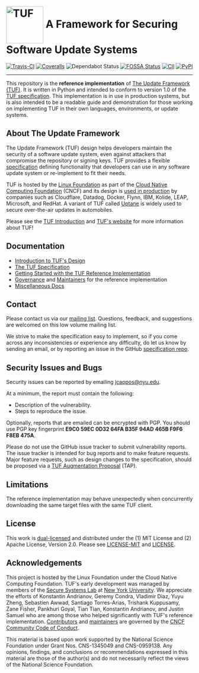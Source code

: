 # <img src="https://cdn.rawgit.com/theupdateframework/artwork/3a649fa6/tuf-logo.svg" height="100" valign="middle" alt="TUF"/> A Framework for Securing Software Update Systems

[![Travis-CI](https://travis-ci.org/theupdateframework/tuf.svg?branch=develop)](https://travis-ci.org/theupdateframework/tuf)
[![Coveralls](https://coveralls.io/repos/theupdateframework/tuf/badge.svg?branch=develop)](https://coveralls.io/r/theupdateframework/tuf?branch=develop)
![Dependabot Status](https://api.dependabot.com/badges/status?host=github&repo=theupdateframework/tuf)
[![FOSSA Status](https://app.fossa.com/api/projects/custom%2B162%2Fgithub.com%2Ftheupdateframework%2Ftuf.svg?type=shield)](https://app.fossa.com/projects/custom%2B162%2Fgithub.com%2Ftheupdateframework%2Ftuf?ref=badge_shield)
[![CII](https://bestpractices.coreinfrastructure.org/projects/1351/badge)](https://bestpractices.coreinfrastructure.org/projects/1351)
[![PyPI](https://img.shields.io/pypi/v/tuf)](https://pypi.org/project/tuf/)

----------------------------
This repository is the **reference implementation** of
[The Update Framework (TUF)](https://theupdateframework.github.io/).
It is written in Python and intended to conform to version 1.0 of the
[TUF specification](https://github.com/theupdateframework/specification/blob/master/tuf-spec.md).
This implementation is in use in production systems, but is also intended to be
a readable guide and demonstration for those working on implementing TUF in
their own languages, environments, or update systems.


About The Update Framework
--------------------------
The Update Framework (TUF) design helps developers maintain the security of a
software update system, even against attackers that compromise the repository
or signing keys.
TUF provides a flexible
[specification](https://github.com/theupdateframework/specification/blob/master/tuf-spec.md)
defining functionality that developers can use in any software update system or
re-implement to fit their needs.

TUF is hosted by the [Linux Foundation](https://www.linuxfoundation.org/) as
part of the [Cloud Native Computing Foundation](https://www.cncf.io/) (CNCF)
and its design is [used in production](docs/ADOPTERS.md) by companies such as Cloudflare,
Datadog, Docker, Flynn, IBM, Kolide, LEAP, Microsoft, and RedHat. A variant of TUF
called [Uptane](https://uptane.github.io/) is widely used to secure over-the-air
updates in automobiles.

Please see the [TUF Introduction](docs/OVERVIEW.rst) and
[TUF's website](https://theupdateframework.com/) for more information about TUF!


Documentation
-------------
* [Introduction to TUF's Design](docs/OVERVIEW.rst)
* [The TUF Specification](https://github.com/theupdateframework/specification/blob/master/tuf-spec.md)
* [Getting Started with the TUF Reference Implementation](docs/GETTING_STARTED.rst)
* [Governance](docs/GOVERNANCE.md) and [Maintainers](docs/MAINTAINERS.txt)
for the reference implementation
* [Miscellaneous Docs](docs/)


Contact
-------
Please contact us via our [mailing
list](https://groups.google.com/forum/?fromgroups#!forum/theupdateframework).
Questions, feedback, and suggestions are welcomed on this low volume mailing
list.

We strive to make the specification easy to implement, so if you come across
any inconsistencies or experience any difficulty, do let us know by sending an
email, or by reporting an issue in the GitHub [specification
repo](https://github.com/theupdateframework/specification/issues).

Security Issues and Bugs
------------------------

Security issues can be reported by emailing jcappos@nyu.edu.

At a minimum, the report must contain the following:

* Description of the vulnerability.
* Steps to reproduce the issue.

Optionally, reports that are emailed can be encrypted with PGP.  You should use
PGP key fingerprint **E9C0 59EC 0D32 64FA B35F  94AD 465B F9F6 F8EB 475A**.

Please do not use the GitHub issue tracker to submit vulnerability reports.
The issue tracker is intended for bug reports and to make feature requests.
Major feature requests, such as design changes to the specification, should
be proposed via a [TUF Augmentation Proposal](docs/TAP.rst) (TAP).

Limitations
-----------

The reference implementation may behave unexpectedly when concurrently
downloading the same target files with the same TUF client.

License
-------

This work is [dual-licensed](https://en.wikipedia.org/wiki/Multi-licensing) and
distributed under the (1) MIT License and (2) Apache License, Version 2.0.
Please see [LICENSE-MIT](LICENSE-MIT) and [LICENSE](LICENSE).


Acknowledgements
----------------

This project is hosted by the Linux Foundation under the Cloud Native Computing
Foundation.  TUF's early development was managed by
members of the [Secure Systems Lab](https://ssl.engineering.nyu.edu/) at [New
York University](https://engineering.nyu.edu/).  We appreciate the efforts of
Konstantin Andrianov, Geremy Condra, Vladimir Diaz, Yuyu Zheng, Sebastien Awwad,
Santiago Torres-Arias, Trishank Kuppusamy, Zane Fisher, Pankhuri Goyal, Tian Tian,
Konstantin Andrianov, and Justin Samuel who are among those who helped significantly
with TUF's reference implementation.  [Contributors](https://github.com/theupdateframework/tuf/blob/develop/docs/AUTHORS.txt)
and
[maintainers](https://github.com/theupdateframework/tuf/blob/develop/docs/MAINTAINERS.txt)
are governed by the [CNCF Community Code of
Conduct](https://github.com/cncf/foundation/blob/master/code-of-conduct.md).

This material is based upon work supported by the National Science Foundation
under Grant Nos. CNS-1345049 and CNS-0959138. Any opinions, findings, and
conclusions or recommendations expressed in this material are those of the
author(s) and do not necessarily reflect the views of the National Science
Foundation.
